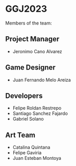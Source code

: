 # GGJ2023

Members of the team:

## Project Manager
- Jeronimo Cano Alvarez

## Game Designer
- Juan Fernando Melo Areiza

## Developers
- Felipe Roldan Restrepo
- Santiago Sanchez Fajardo
- Gabriel Solano

## Art Team
- Catalina Quintana
- Felipe Gaviria
- Juan Esteban Montoya
